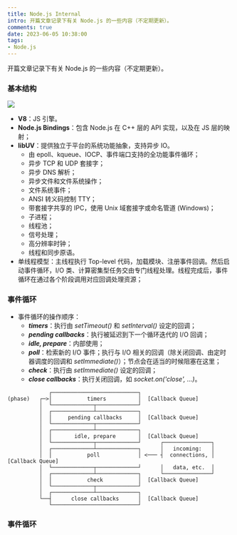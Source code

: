 ```yaml
---
title: Node.js Internal
intro: 开篇文章记录下有关 Node.js 的一些内容（不定期更新）。
comments: true
date: 2023-06-05 10:38:00
tags:
- Node.js
---
```


开篇文章记录下有关 Node.js 的一些内容（不定期更新）。

### 基本结构

![](1.png)

* **V8**：JS 引擎。
* **Node.js Bindings**：包含 Node.js 在 C++ 层的 API 实现，以及在 JS 层的映射；
* **libUV**：提供独立于平台的系统功能抽象，支持异步 IO。
  * 由 epoll、kqueue、IOCP、事件端口支持的全功能事件循环；
  * 异步 TCP 和 UDP 套接字；
  * 异步 DNS 解析；
  * 异步文件和文件系统操作；
  * 文件系统事件；
  * ANSI 转义码控制 TTY；
  * 带套接字共享的 IPC，使用 Unix 域套接字或命名管道 (Windows)；
  * 子进程；
  * 线程池；
  * 信号处理；
  * 高分辨率时钟；
  * 线程和同步原语。
* 单线程模型：主线程执行 Top-level 代码，加载模块、注册事件回调。然后启动事件循环，I/O 类、计算密集型任务交由专门线程处理。线程完成后，事件循环在通过各个阶段调用对应回调处理资源；

### 事件循环

* 事件循环的操作顺序：
  * ***timers***：执行由 *setTimeout()* 和 *setInterval()* 设定的回调；
  * ***pending callbacks***：执行被延迟到下一个循环迭代的 I/O 回调；
  * ***idle, prepare***：内部使用；
  * ***poll***：检索新的 I/O 事件；执行与 I/O 相关的回调（除关闭回调、由定时器调度的回调和 *setImmediate()*）；节点会在适当的时候阻塞在这里；
  * ***check***：执行由 *setImmediate()* 设定的回调；
  * ***close callbacks***：执行关闭回调，如 *socket.on('close', ...)*。

```text
             ┌───────────────────────────┐
(phase)   ┌─>│           timers          │  [Callback Queue]
          │  └─────────────┬─────────────┘
          │  ┌─────────────┴─────────────┐
          │  │     pending callbacks     │  [Callback Queue]
          │  └─────────────┬─────────────┘
          │  ┌─────────────┴─────────────┐
          │  │       idle, prepare       │  [Callback Queue]
          │  └─────────────┬─────────────┘      ┌───────────────┐
          │  ┌─────────────┴─────────────┐      │   incoming:   │
          │  │           poll            │ <─── ┤  connections, │  [Callback Queue]
          │  └─────────────┬─────────────┘      │   data, etc.  │
          │  ┌─────────────┴─────────────┐      └───────────────┘
          │  │           check           │  [Callback Queue]
          │  └─────────────┬─────────────┘
          │  ┌─────────────┴─────────────┐
          └──┤      close callbacks      │  [Callback Queue]
             └───────────────────────────┘
```

### 事件循环
